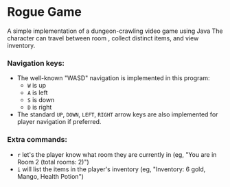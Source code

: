 # Rogue Game
A simple implementation of a dungeon-crawling video game using Java The character can travel between room , collect distinct items, and view inventory.

### Navigation keys:
- The well-known "WASD" navigation is implemented in this program:
  - `W` is up
  - `A` is left
  - `S` is down
  - `D` is right
- The standard `UP`, `DOWN`, `LEFT`, `RIGHT` arrow keys are also implemented for player navigation if preferred.

### Extra commands:
- `r` let's the player know what room they are currently in (eg, "You are in Room 2 (total rooms: 2)")
- `i` will list the items in the player's inventory (eg, "Inventory: 6 gold, Mango, Health Potion")
